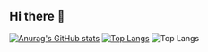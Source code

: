 ## Hi there 👋
[![Anurag's GitHub stats](https://github-readme-stats.vercel.app/api?username=IvanLoke)](https://github.com/anuraghazra/github-readme-stats)
[![Top Langs](https://github-readme-stats.vercel.app/api/top-langs/?username=IvanLoke)](https://github.com/anuraghazra/github-readme-stats)
![Top Langs](https://github-readme-stats.vercel.app/api/top-langs/?username=IvanLoke&hide=jupyter-notebook,html)
<!--
**IvanLoke/IvanLoke** is a ✨ _special_ ✨ repository because its `README.md` (this file) appears on your GitHub profile.

Here are some ideas to get you started:

- 🔭 I’m currently working on ...
- 🌱 I’m currently learning ...
- 👯 I’m looking to collaborate on ...
- 🤔 I’m looking for help with ...
- 💬 Ask me about ...
- 📫 How to reach me: ...
- 😄 Pronouns: ...
- ⚡ Fun fact: ...
-->
